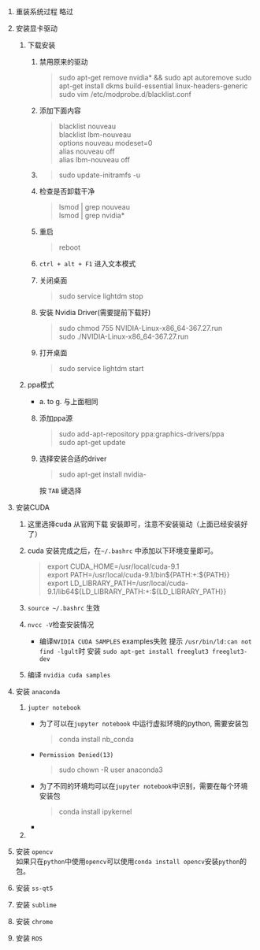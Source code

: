 1. 重装系统过程 略过

2. 安装显卡驱动 
    1.  下载安装
        1. 禁用原来的驱动  
        
            >sudo apt-get remove nvidia* && sudo apt autoremove
            >sudo apt-get install dkms build-essential linux-headers-generic
            >sudo vim /etc/modprobe.d/blacklist.conf

        2. 添加下面内容  
            
            > blacklist nouveau     
              blacklist lbm-nouveau  
              options nouveau modeset=0  
              alias nouveau off  
              alias lbm-nouveau off
              
        3. >sudo update-initramfs -u
        
        4. 检查是否卸载干净
        
            > lsmod | grep nouveau  
              lsmod | grep nvidia*
            
        5. 重启
        
            > reboot
        
        6. `ctrl + alt + F1` 进入文本模式
        7. 关闭桌面
        
            > sudo service lightdm stop
            
        8. 安装 Nvidia Driver(需要提前下载好)
        
            > sudo chmod 755 NVIDIA-Linux-x86_64-367.27.run  
             sudo ./NVIDIA-Linux-x86_64-367.27.run
        
        9. 打开桌面
        
            > sudo service lightdm start
            
    2.  ppa模式
        - a. to g. 与上面相同  
        
        8. 添加ppa源
        
            > sudo add-apt-repository ppa:graphics-drivers/ppa  
                sudo apt-get update
            
        9. 选择安装合适的driver
        
            > sudo apt-get install nvidia-
            
            按 `TAB` 键选择
3. 安装CUDA
    1. 这里选择cuda 
        从官网下载 安装即可，注意不安装驱动（上面已经安装好了）
    2. cuda 安装完成之后，在`~/.bashrc` 中添加以下环境变量即可。
    
        >   export CUDA_HOME=/usr/local/cuda-9.1  
            export PATH=/usr/local/cuda-9.1/bin${PATH:+:${PATH}}  
            export LD_LIBRARY_PATH=/usr/local/cuda-9.1/lib64${LD_LIBRARY_PATH:+:${LD_LIBRARY_PATH}}  

    3. `source ~/.bashrc` 生效
    4. `nvcc -V`检查安装情况
       -  编译`NVIDIA CUDA SAMPLES` examples失败 提示 `/usr/bin/ld:can not find -lgult`时 安装 `sudo apt-get install freeglut3 freeglut3-dev`

    5. 编译 `nvidia cuda samples`

4. 安装 `anaconda`
    1. `jupter notebook`  
        - 为了可以在`jupyter notebook` 中运行虚拟环境的python, 需要安装包  
        
            > conda install nb_conda  

        - `Permission Denied(13)  `  
        
            >sudo chown -R user anaconda3

        - 为了不同的环境均可以在`jupyter notebook`中识别，需要在每个环境安装包
            > conda install ipykernel
            
        - 
    2. 
5. 安装 `opencv`   
    如果只在`python`中使用`opencv`可以使用`conda install opencv`安装`python`的包。
6. 安装 `ss-qt5`

    > 

7. 安装 `sublime`

8. 安装 `chrome`

9. 安装 `ROS` 
